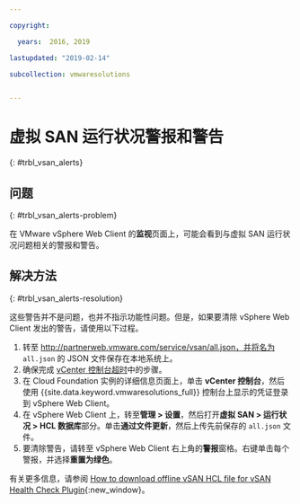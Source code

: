 ```yaml
---

copyright:

  years:  2016, 2019

lastupdated: "2019-02-14"

subcollection: vmwaresolutions


---
```


# 虚拟 SAN 运行状况警报和警告
{: #trbl_vsan_alerts}

## 问题
{: #trbl_vsan_alerts-problem}

在 VMware vSphere Web Client 的**监视**页面上，可能会看到与虚拟 SAN 运行状况问题相关的警报和警告。

## 解决方法
{: #trbl_vsan_alerts-resolution}

这些警告并不是问题，也并不指示功能性问题。但是，如果要清除 vSphere Web Client 发出的警告，请使用以下过程。

1. 转至 http://partnerweb.vmware.com/service/vsan/all.json，并将名为 `all.json` 的 JSON 文件保存在本地系统上。
2. 确保完成 [vCenter 控制台超时](/docs/services/vmwaresolutions/vmonic?topic=vmware-solutions-trbl_timeout_vc_console)中的步骤。
3. 在 Cloud Foundation 实例的详细信息页面上，单击 **vCenter 控制台**，然后使用 {{site.data.keyword.vmwaresolutions_full}} 控制台上显示的凭证登录到 vSphere Web Client。
4. 在 vSphere Web Client 上，转至**管理 > 设置**，然后打开**虚拟 SAN > 运行状况 > HCL 数据库**部分。单击**通过文件更新**，然后上传先前保存的 `all.json` 文件。
5. 要清除警告，请转至 vSphere Web Client 右上角的**警报**窗格。右键单击每个警报，并选择**重置为绿色**。

有关更多信息，请参阅 [How to download offline vSAN HCL file for vSAN Health Check Plugin](http://www.virtuallyghetto.com/2015/05/how-to-download-offline-vsan-hcl-file-for-vsan-health-check-plugin.html){:new_window}。
